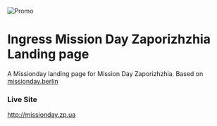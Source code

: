 ![Promo](http://missionday.zp.ua/assets/img/md-promo.jpg)
# Ingress Mission Day Zaporizhzhia Landing page #
A Missionday landing page for Mission Day Zaporizhzhia. Based on [missionday.berlin](https://github.com/garytube/missionday)

### Live Site ###
http://missionday.zp.ua
